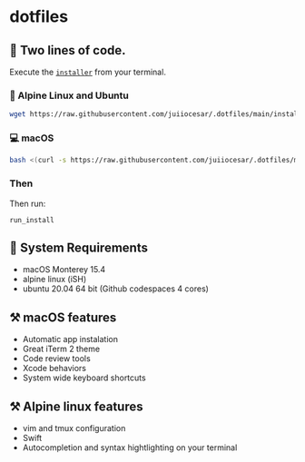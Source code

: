 # dotfiles

## 🧠 Two lines of code.

Execute the [`installer`](installer) from your terminal.

### 📱 Alpine Linux and Ubuntu

```bash
wget https://raw.githubusercontent.com/juiiocesar/.dotfiles/main/installer; chmod +x installer; ./installer
``` 

### 💻 macOS
```bash
bash <(curl -s https://raw.githubusercontent.com/juiiocesar/.dotfiles/main/installer)
```

### Then

Then run:

```
run_install
```

## 📝 System Requirements

- macOS Monterey 15.4
- alpine linux (iSH)
- ubuntu 20.04 64 bit (Github codespaces 4 cores)

## ⚒️ macOS features

- Automatic app instalation
- Great iTerm 2 theme
- Code review tools
- Xcode behaviors
- System wide keyboard shortcuts

## ⚒️ Alpine linux features

- vim and tmux configuration
- Swift
- Autocompletion and syntax hightlighting on your terminal

